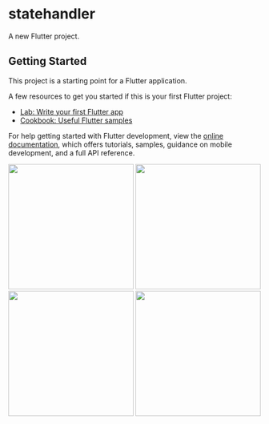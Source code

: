 # statehandler

A new Flutter project.

## Getting Started

This project is a starting point for a Flutter application.

A few resources to get you started if this is your first Flutter project:

- [Lab: Write your first Flutter app](https://docs.flutter.dev/get-started/codelab)
- [Cookbook: Useful Flutter samples](https://docs.flutter.dev/cookbook)

For help getting started with Flutter development, view the
[online documentation](https://docs.flutter.dev/), which offers tutorials,
samples, guidance on mobile development, and a full API reference.

<img src="https://user-images.githubusercontent.com/118718488/229423230-526d3f90-a279-48db-9985-130588885950.png" width="250px">
<img src="https://user-images.githubusercontent.com/118718488/229423281-147ed4d5-55bc-4488-b0dd-f9535c8700c6.png" width="250px">
<img src="https://user-images.githubusercontent.com/118718488/229423355-d32a422e-f591-4bd8-b5d9-334949bf202a.png" width="250px">
<img src="https://user-images.githubusercontent.com/118718488/229423397-a451a231-8715-4a24-a18d-58a5e8466caf.png" width="250px">
